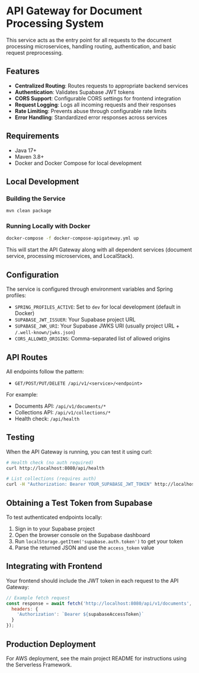 # API Gateway for Document Processing System

This service acts as the entry point for all requests to the document processing microservices, handling routing, authentication, and basic request preprocessing.

## Features

- **Centralized Routing**: Routes requests to appropriate backend services
- **Authentication**: Validates Supabase JWT tokens
- **CORS Support**: Configurable CORS settings for frontend integration
- **Request Logging**: Logs all incoming requests and their responses
- **Rate Limiting**: Prevents abuse through configurable rate limits
- **Error Handling**: Standardized error responses across services

## Requirements

- Java 17+
- Maven 3.8+
- Docker and Docker Compose for local development

## Local Development

### Building the Service

```bash
mvn clean package
```

### Running Locally with Docker

```bash
docker-compose -f docker-compose-apigateway.yml up
```

This will start the API Gateway along with all dependent services (document service, processing microservices, and LocalStack).

## Configuration

The service is configured through environment variables and Spring profiles:

- `SPRING_PROFILES_ACTIVE`: Set to `dev` for local development (default in Docker)
- `SUPABASE_JWT_ISSUER`: Your Supabase project URL
- `SUPABASE_JWK_URI`: Your Supabase JWKS URI (usually project URL + `/.well-known/jwks.json`)
- `CORS_ALLOWED_ORIGINS`: Comma-separated list of allowed origins

## API Routes

All endpoints follow the pattern:

- `GET/POST/PUT/DELETE /api/v1/<service>/<endpoint>`

For example:
- Documents API: `/api/v1/documents/*`
- Collections API: `/api/v1/collections/*`
- Health check: `/api/health`

## Testing

When the API Gateway is running, you can test it using curl:

```bash
# Health check (no auth required)
curl http://localhost:8080/api/health

# List collections (requires auth)
curl -H "Authorization: Bearer YOUR_SUPABASE_JWT_TOKEN" http://localhost:8080/api/v1/collections
```

## Obtaining a Test Token from Supabase

To test authenticated endpoints locally:

1. Sign in to your Supabase project
2. Open the browser console on the Supabase dashboard
3. Run `localStorage.getItem('supabase.auth.token')` to get your token
4. Parse the returned JSON and use the `access_token` value

## Integrating with Frontend

Your frontend should include the JWT token in each request to the API Gateway:

```javascript
// Example fetch request
const response = await fetch('http://localhost:8080/api/v1/documents', {
  headers: {
    'Authorization': `Bearer ${supabaseAccessToken}`
  }
});
```

## Production Deployment

For AWS deployment, see the main project README for instructions using the Serverless Framework.
